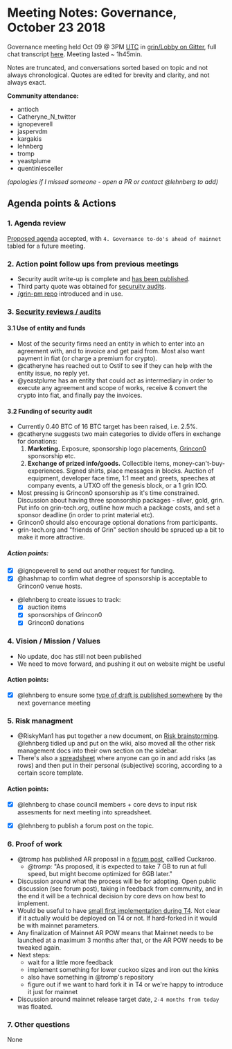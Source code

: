 # Meeting Notes: Governance, October 23 2018

Governance meeting held Oct 09 @ 3PM [UTC](http://www.timebie.com/std/utc.php) in [grin/Lobby on Gitter](https://gitter.im/grin_community/Lobby), full chat transcript [here](https://gitter.im/grin_community/Lobby?at=5bcf3794bbdc0b2505894c52). Meeting lasted ~ 1h45min.

Notes are truncated, and conversations sorted based on topic and not always chronological. Quotes are edited for brevity and clarity, and not always exact. 

**Community attendance:**
* antioch
* Catheryne_N_twitter
* ignopeverell
* jaspervdm
* kargakis
* lehnberg
* tromp
* yeastplume
* quentinlesceller

_(apologies if I missed someone - open a PR or contact @lehnberg to add)_


## Agenda points & Actions

### 1. Agenda review
[Proposed agenda](https://github.com/mimblewimble/grin-pm/issues/1) accepted, with `4. Governance to-do's ahead of mainnet` tabled for a future meeting. 

### 2. Action point follow ups from previous meetings

* Security audit write-up is complete and [has been published](http://grin-tech.org/sec_audit.html).
* Third party quote was obtained for [securuity audits](https://github.com/mimblewimble/grin/issues/1609).
* [/grin-pm repo](https://github.com/mimblewimble/grin-pm) introduced and in use.

### 3. [Security reviews / audits](https://github.com/mimblewimble/grin/issues/1609)

#### 3.1 Use of entity and funds

* Most of the security firms need an entity in which to enter into an agreement with, and to invoice and get paid from. Most also want payment in fiat (or charge a premium for crypto).
* @catheryne has reached out to Ostif to see if they can help with the entity issue, no reply yet.
* @yeastplume has an entity that could act as intermediary in order to execute any agreement and scope of works, receive & convert the crypto into fiat, and finally pay the invoices. 

#### 3.2 Funding of security audit

* Currently 0.40 BTC of 16 BTC target has been raised, i.e. 2.5%.
* @catheryne suggests two main categories to divide offers in exchange for donations:
   1. **Marketing.** Exposure, sponsorship logo placements, [Grincon0](http://grincon.org) sponsorship etc.  
   1. **Exchange of prized info/goods.** Collectible items, money-can't-buy-experiences. Signed shirts, place messages in blocks. Auction of equipment, developer face time, 1:1 meet and greets, speeches at company events, a UTXO off the genesis block, or a 1 grin ICO.
* Most pressing is Grincon0 sponsorship as it's time constrained. Discussion about having three sponsorship packages - silver, gold, grin. Put info on grin-tech.org, outline how much a package costs, and set a sponsor deadline (in order to print material etc).
* Grincon0 should also encourage optional donations from participants.
* grin-tech.org and "friends of Grin" section should be spruced up a bit to make it more attractive.

##### Action points:
* [X] @ignopeverell to send out another request for funding.
* [X] @hashmap to confim what degree of sponsorship is acceptable to Grincon0 venue hosts.
* @lehnberg to create issues to track: 
   * [X] auction items
   * [X] sponsorships of Grincon0
   * [X] Grincon0 donations

### 4. Vision / Mission / Values

* No update, doc has still not been published
* We need to move forward, and pushing it out on website might be useful

#### Action points:
* [X] @lehnberg to ensure some [type of draft is published somewhere](https://www.grin-forum.org/t/help-us-write-grins-mission-statement/1114) by the next governance meeting

### 5. Risk managment

* @RiskyMan1 has put together a new document, on [Risk brainstorming](https://github.com/mimblewimble/docs/wiki/Risk-Brainstorming). @lehnberg tidied up and put on the wiki, also moved all the other risk management docs into their own section on the sidebar.
* There's also a [spreadsheet](https://docs.google.com/spreadsheets/d/1zTtlMIgJFzmyedKD07dA0jn3eP4HD7eZqLjD8cVd_4c/edit?usp=sharing) where anyone can go in and add risks (as rows) and then put in their personal (subjective) scoring, according to a certain score template.

#### Action points:
* [X] @lehnberg to chase council members + core devs to input risk assesments for next meeting into spreadsheet.
* [X] @lehnberg to publish a forum post on the topic.


### 6. Proof of work 

* @tromp has published AR proposal in a [forum post](https://www.grin-forum.org/t/choice-of-asic-resistant-pow-for-gpu-miners/1017), callled Cuckaroo.
    * _@tromp:_ "As proposed, it is expected to take 7 GB to run at full speed, but might become optimized for 6GB later."
* Discussion around what the process will be for adopting. Open public discussion (see forum post), taking in feedback from community, and in the end it will be a technical decision by core devs on how best to implement.
* Would be useful to have [small first implementation during T4](https://github.com/mimblewimble/grin/issues/1818). Not clear if it actually would be deployed on T4 or not. If hard-forked in it would be with mainnet parameters.
* Any finalization of Mainnet AR POW means that Mainnet needs to be launched at a maximum 3 months after that, or the AR POW needs to be tweaked again. 
* Next steps:
   * wait for a little more feedback
   * implement something for lower cuckoo sizes and iron out the kinks
   * also have something in @tromp's repository
   * figure out if we want to hard fork it in T4 or we're happy to introduce it just for mainnet
* Discussion around mainnet release target date, `2-4 months from today` was floated. 

### 7. Other questions

None
